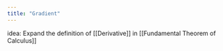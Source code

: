 ```yaml
---
title: "Gradient"
---
```

idea: Expand the definition of [[Derivative]] in [[Fundamental Theorem of Calculus]]

